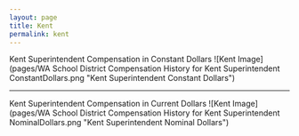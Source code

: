 ```yaml
---
layout: page
title: Kent
permalink: kent
---
```



Kent Superintendent Compensation in Constant Dollars
![Kent Image](pages/WA School District Compensation History for Kent Superintendent ConstantDollars.png "Kent Superintendent Constant Dollars")
___

Kent Superintendent Compensation in Current Dollars
![Kent Image](pages/WA School District Compensation History for Kent Superintendent NominalDollars.png "Kent Superintendent Nominal Dollars")